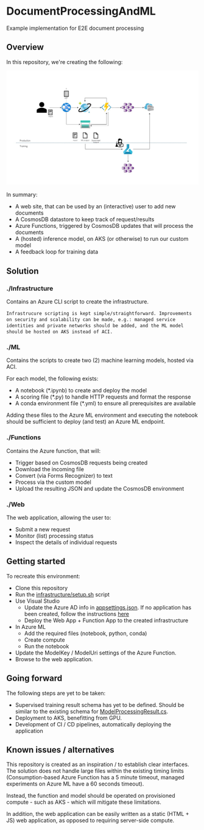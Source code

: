 # DocumentProcessingAndML
Example implementation for E2E document processing

## Overview
In this repository, we're creating the following: 

![Overview](./img/Overview.jpg)

In summary: 

- A web site, that can be used by an (interactive) user to add new documents
- A CosmosDB datastore to keep track of request/results
- Azure Functions, triggered by CosmosDB updates that will process the documents
- A (hosted) inference model, on AKS (or otherwise) to run our custom model
- A feedback loop for training data


## Solution
### ./Infrastructure 
Contains an Azure CLI script to create the infrastructure. 

    Infrastrucure scripting is kept simple/straightforward. Improvements on security and scalability can be made, e.g.: managed service identities and private networks should be added, and the ML model should be hosted on AKS instead of ACI.

### ./ML
Contains the scripts to create two (2) machine learning models, hosted via ACI. 

For each model, the following exists: 

- A notebook (*.ipynb) to create and deploy the model
- A scoring file (*.py) to handle HTTP requests and format the response
- A conda environment file (*.yml) to ensure all prerequisites are available

Adding these files to the Azure ML environment and executing the notebook should be sufficient to deploy (and test) an Azure ML endpoint. 

### ./Functions
Contains the Azure function, that will: 

- Trigger based on CosmosDB requests being created
- Download the incoming file
- Convert (via Forms Recognizer) to text
- Process via the custom model
- Upload the resulting JSON and update the CosmosDB environment

### ./Web
The web application, allowing the user to:

- Submit a new request
- Monitor (list) processing status
- Inspect the details of individual requests


## Getting started
To recreate this environment: 

- Clone this repository
- Run the [infrastructure/setup.sh](infrastructure/setup.sh) script
- Use Visual Studio
    - Update the Azure AD info in [appsettings.json](web/appsettings.json). If no application has been created, follow the instructions [here](https://docs.microsoft.com/en-us/azure/app-service/configure-authentication-provider-aad#-create-a-new-app-registration-automatically)
    - Deploy the Web App + Function App to the created infrastructure
- In Azure ML
    - Add the required files (notebook, python, conda)
    - Create compute
    - Run the notebook
- Update the ModelKey / ModelUri settings of the Azure Function. 
- Browse to the web application. 

## Going forward
The following steps are yet to be taken: 

- Supervised training result schema has yet to be defined. Should be similar to the existing schema for [ModelProcessingResult.cs](Common/Model/ModelProcessingResult.cs). 
- Deployment to AKS, benefitting from GPU. 
- Development of CI / CD pipelines, automatically deploying the application


## Known issues / alternatives
This repository is created as an inspiration / to establish clear interfaces. The solution does not handle large files within the existing timing limits (Consumption-based Azure Function has a 5 minute timeout, managed experiments on Azure ML have a 60 seconds timeout).

Instead, the function and model should be operated on provisioned compute - such as AKS - which will mitigate these limitations.

In addition, the web application can be easily written as a static (HTML + JS) web application, as opposed to requiring server-side compute. 

